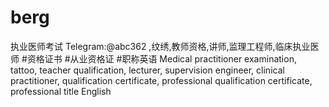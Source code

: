 # berg
执业医师考试 Telegram:@abc362 ,纹绣,教师资格,讲师,监理工程师,临床执业医师 #资格证书 #从业资格证 #职称英语 Medical practitioner examination, tattoo, teacher qualification, lecturer, supervision engineer, clinical practitioner, qualification certificate, professional qualification certificate, professional title English
